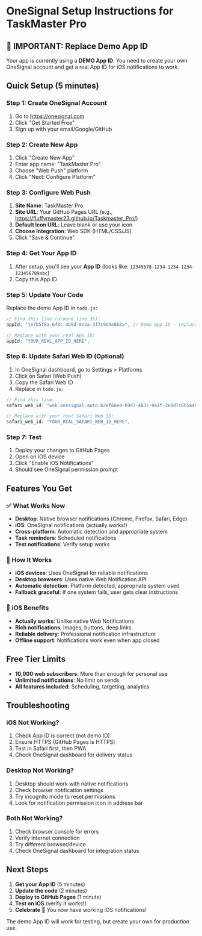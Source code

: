 # OneSignal Setup Instructions for TaskMaster Pro

## 🚨 IMPORTANT: Replace Demo App ID

Your app is currently using a **DEMO App ID**. You need to create your own OneSignal account and get a real App ID for iOS notifications to work.

## Quick Setup (5 minutes)

### Step 1: Create OneSignal Account
1. Go to https://onesignal.com
2. Click "Get Started Free"
3. Sign up with your email/Google/GitHub

### Step 2: Create New App
1. Click "Create New App"
2. Enter app name: "TaskMaster Pro"
3. Choose "Web Push" platform
4. Click "Next: Configure Platform"

### Step 3: Configure Web Push
1. **Site Name**: TaskMaster Pro
2. **Site URL**: Your GitHub Pages URL (e.g., https://fluffymaster23.github.io/Taskmaster_Pro/)
3. **Default Icon URL**: Leave blank or use your icon
4. **Choose Integration**: Web SDK (HTML/CSS/JS)
5. Click "Save & Continue"

### Step 4: Get Your App ID
1. After setup, you'll see your **App ID** (looks like: `12345678-1234-1234-1234-123456789abc`)
2. Copy this App ID

### Step 5: Update Your Code
Replace the demo App ID in `todo.js`:

```javascript
// Find this line (around line 35):
appId: "1e7b5f8a-6f3c-4b9d-8e2a-3f7c9d4e6b8a", // Demo App ID - replace with your own

// Replace with your real App ID:
appId: "YOUR_REAL_APP_ID_HERE",
```

### Step 6: Update Safari Web ID (Optional)
1. In OneSignal dashboard, go to Settings > Platforms
2. Click on Safari (Web Push)
3. Copy the Safari Web ID
4. Replace in `todo.js`:

```javascript
// Find this line:
safari_web_id: "web.onesignal.auto.b2ef66e4-b9d3-4b3c-9a1f-2e8d7c6b5a4e", // Demo Safari Web ID

// Replace with your real Safari Web ID:
safari_web_id: "YOUR_REAL_SAFARI_WEB_ID_HERE",
```

### Step 7: Test
1. Deploy your changes to GitHub Pages
2. Open on iOS device
3. Click "Enable iOS Notifications"
4. Should see OneSignal permission prompt

## Features You Get

### ✅ What Works Now
- **Desktop**: Native browser notifications (Chrome, Firefox, Safari, Edge)
- **iOS**: OneSignal notifications (actually works!)
- **Cross-platform**: Automatic detection and appropriate system
- **Task reminders**: Scheduled notifications
- **Test notifications**: Verify setup works

### 🎯 How It Works
- **iOS devices**: Uses OneSignal for reliable notifications
- **Desktop browsers**: Uses native Web Notification API
- **Automatic detection**: Platform detected, appropriate system used
- **Fallback graceful**: If one system fails, user gets clear instructions

### 📱 iOS Benefits
- **Actually works**: Unlike native Web Notifications
- **Rich notifications**: Images, buttons, deep links
- **Reliable delivery**: Professional notification infrastructure
- **Offline support**: Notifications work even when app closed

## Free Tier Limits
- **10,000 web subscribers**: More than enough for personal use
- **Unlimited notifications**: No limit on sends
- **All features included**: Scheduling, targeting, analytics

## Troubleshooting

### iOS Not Working?
1. Check App ID is correct (not demo ID)
2. Ensure HTTPS (GitHub Pages is HTTPS)
3. Test in Safari first, then PWA
4. Check OneSignal dashboard for delivery status

### Desktop Not Working?
1. Desktop should work with native notifications
2. Check browser notification settings
3. Try incognito mode to reset permissions
4. Look for notification permission icon in address bar

### Both Not Working?
1. Check browser console for errors
2. Verify internet connection
3. Try different browser/device
4. Check OneSignal dashboard for integration status

## Next Steps

1. **Get your App ID** (5 minutes)
2. **Update the code** (2 minutes) 
3. **Deploy to GitHub Pages** (1 minute)
4. **Test on iOS** (verify it works!)
5. **Celebrate** 🎉 You now have working iOS notifications!

The demo App ID will work for testing, but create your own for production use.